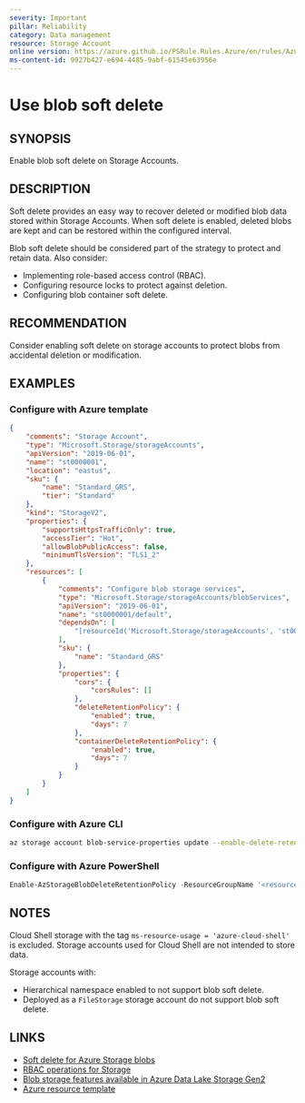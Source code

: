 ```yaml
---
severity: Important
pillar: Reliability
category: Data management
resource: Storage Account
online version: https://azure.github.io/PSRule.Rules.Azure/en/rules/Azure.Storage.SoftDelete/
ms-content-id: 9927b427-e694-4485-9abf-61545e63956e
---
```


# Use blob soft delete

## SYNOPSIS

Enable blob soft delete on Storage Accounts.

## DESCRIPTION

Soft delete provides an easy way to recover deleted or modified blob data stored within Storage Accounts.
When soft delete is enabled, deleted blobs are kept and can be restored within the configured interval.

Blob soft delete should be considered part of the strategy to protect and retain data.
Also consider:

- Implementing role-based access control (RBAC).
- Configuring resource locks to protect against deletion.
- Configuring blob container soft delete.

## RECOMMENDATION

Consider enabling soft delete on storage accounts to protect blobs from accidental deletion or modification.

## EXAMPLES

### Configure with Azure template

```json
{
    "comments": "Storage Account",
    "type": "Microsoft.Storage/storageAccounts",
    "apiVersion": "2019-06-01",
    "name": "st0000001",
    "location": "eastus",
    "sku": {
        "name": "Standard_GRS",
        "tier": "Standard"
    },
    "kind": "StorageV2",
    "properties": {
        "supportsHttpsTrafficOnly": true,
        "accessTier": "Hot",
        "allowBlobPublicAccess": false,
        "minimumTlsVersion": "TLS1_2"
    },
    "resources": [
        {
            "comments": "Configure blob storage services",
            "type": "Microsoft.Storage/storageAccounts/blobServices",
            "apiVersion": "2019-06-01",
            "name": "st0000001/default",
            "dependsOn": [
                "[resourceId('Microsoft.Storage/storageAccounts', 'st0000001')]"
            ],
            "sku": {
                "name": "Standard_GRS"
            },
            "properties": {
                "cors": {
                    "corsRules": []
                },
                "deleteRetentionPolicy": {
                    "enabled": true,
                    "days": 7
                },
                "containerDeleteRetentionPolicy": {
                    "enabled": true,
                    "days": 7
                }
            }
        }
    ]
}
```

### Configure with Azure CLI

```bash
az storage account blob-service-properties update --enable-delete-retention true --delete-retention-days 7 -n '<name>' -g '<resource_group>'
```

### Configure with Azure PowerShell

```powershell
Enable-AzStorageBlobDeleteRetentionPolicy -ResourceGroupName '<resource_group>' -AccountName '<name>' -RetentionDays 7
```

## NOTES

Cloud Shell storage with the tag `ms-resource-usage = 'azure-cloud-shell'` is excluded.
Storage accounts used for Cloud Shell are not intended to store data.

Storage accounts with:

- Hierarchical namespace enabled to not support blob soft delete.
- Deployed as a `FileStorage` storage account do not support blob soft delete.

## LINKS

- [Soft delete for Azure Storage blobs](https://docs.microsoft.com/azure/storage/blobs/soft-delete-blob-overview)
- [RBAC operations for Storage](https://docs.microsoft.com/azure/role-based-access-control/resource-provider-operations#microsoftstorage)
- [Blob storage features available in Azure Data Lake Storage Gen2](https://docs.microsoft.com/azure/storage/blobs/data-lake-storage-supported-blob-storage-features)
- [Azure resource template](https://docs.microsoft.com/azure/templates/microsoft.storage/storageaccounts/blobservices)
